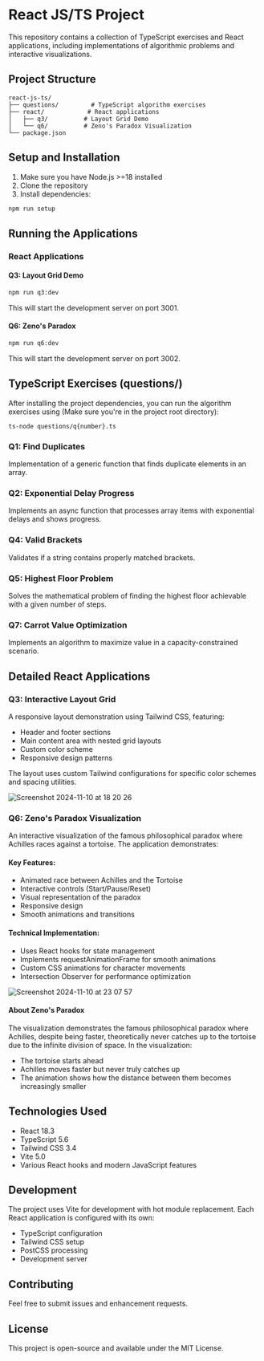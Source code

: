 # React JS/TS Project

This repository contains a collection of TypeScript exercises and React applications, including implementations of algorithmic problems and interactive visualizations.

## Project Structure

```
react-js-ts/
├── questions/         # TypeScript algorithm exercises
├── react/            # React applications
│   ├── q3/          # Layout Grid Demo
│   └── q6/          # Zeno's Paradox Visualization
└── package.json
```

## Setup and Installation

1. Make sure you have Node.js >=18 installed
2. Clone the repository
3. Install dependencies:
```bash
npm run setup
```

## Running the Applications

### React Applications

#### Q3: Layout Grid Demo
```bash
npm run q3:dev
```
This will start the development server on port 3001.

#### Q6: Zeno's Paradox
```bash
npm run q6:dev
```
This will start the development server on port 3002.

## TypeScript Exercises (questions/)

After installing the project dependencies, you can run the algorithm exercises using (Make sure you're in the project root directory):

```base
ts-node questions/q{number}.ts
```

### Q1: Find Duplicates
Implementation of a generic function that finds duplicate elements in an array.

### Q2: Exponential Delay Progress
Implements an async function that processes array items with exponential delays and shows progress.

### Q4: Valid Brackets
Validates if a string contains properly matched brackets.

### Q5: Highest Floor Problem
Solves the mathematical problem of finding the highest floor achievable with a given number of steps.

### Q7: Carrot Value Optimization
Implements an algorithm to maximize value in a capacity-constrained scenario.


## Detailed React Applications

### Q3: Interactive Layout Grid
A responsive layout demonstration using Tailwind CSS, featuring:
- Header and footer sections
- Main content area with nested grid layouts
- Custom color scheme
- Responsive design patterns

The layout uses custom Tailwind configurations for specific color schemes and spacing utilities. 

![Screenshot 2024-11-10 at 18 20 26](https://github.com/user-attachments/assets/6bcbf212-8c12-4a97-b395-216f62e2a50e)

### Q6: Zeno's Paradox Visualization

An interactive visualization of the famous philosophical paradox where Achilles races against a tortoise. The application demonstrates:

#### Key Features:
- Animated race between Achilles and the Tortoise
- Interactive controls (Start/Pause/Reset)
- Visual representation of the paradox
- Responsive design
- Smooth animations and transitions

#### Technical Implementation:
- Uses React hooks for state management
- Implements requestAnimationFrame for smooth animations
- Custom CSS animations for character movements
- Intersection Observer for performance optimization

![Screenshot 2024-11-10 at 23 07 57](https://github.com/user-attachments/assets/1b8e2013-07f4-457c-8e68-3ef4f527ae14)


#### About Zeno's Paradox
The visualization demonstrates the famous philosophical paradox where Achilles, despite being faster, theoretically never catches up to the tortoise due to the infinite division of space. In the visualization:
- The tortoise starts ahead
- Achilles moves faster but never truly catches up
- The animation shows how the distance between them becomes increasingly smaller

## Technologies Used

- React 18.3
- TypeScript 5.6
- Tailwind CSS 3.4
- Vite 5.0
- Various React hooks and modern JavaScript features

## Development

The project uses Vite for development with hot module replacement. Each React application is configured with its own:
- TypeScript configuration
- Tailwind CSS setup
- PostCSS processing
- Development server

## Contributing

Feel free to submit issues and enhancement requests.

## License

This project is open-source and available under the MIT License.
